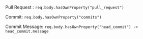 
Pull Request : 
```req.body.hasOwnProperty("pull_request")```

Commit: 
```req.body.hasOwnProperty("commits")```

Commit Message: 
```req.body.hasOwnProperty("head_commit") -> head_commit.message```

